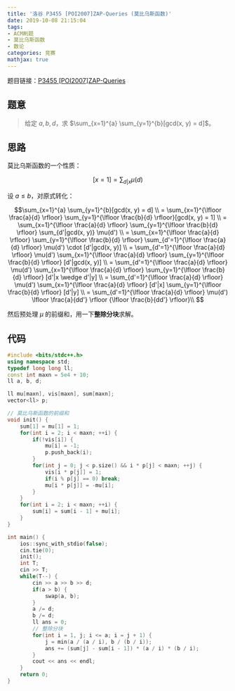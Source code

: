 ```yaml
---
title: '洛谷 P3455 [POI2007]ZAP-Queries (莫比乌斯函数)'
date: 2019-10-08 21:15:04
tags:
- ACM刷题
- 莫比乌斯函数
- 数论
categories: 竞赛
mathjax: true
---
```


题目链接：[P3455 [POI2007]ZAP-Queries](https://www.luogu.org/problem/P3455)

## 题意

> 给定 $a,b,d$，求 $\sum_{x=1}^{a} \sum_{y=1}^{b}[gcd(x, y) = d]$。

<!--more-->

## 思路

莫比乌斯函数的一个性质：

$$[x = 1] = \sum_{d|x} \mu(d)$$

设 $a \le b$，对原式转化：

$$\sum_{x=1}^{a} \sum_{y=1}^{b}[gcd(x, y) = d] \\
= \sum_{x=1}^{\lfloor \frac{a}{d} \rfloor} \sum_{y=1}^{\lfloor \frac{b}{d} \rfloor}[gcd(x, y) = 1] \\
= \sum_{x=1}^{\lfloor \frac{a}{d} \rfloor} \sum_{y=1}^{\lfloor \frac{b}{d} \rfloor} \sum_{d'|gcd(x, y)} \mu(d') \\
= \sum_{x=1}^{\lfloor \frac{a}{d} \rfloor} \sum_{y=1}^{\lfloor \frac{b}{d} \rfloor} \sum_{d'=1}^{\lfloor \frac{a}{d} \rfloor} \mu(d') \cdot [d'|gcd(x, y)] \\
= \sum_{d'=1}^{\lfloor \frac{a}{d} \rfloor} \mu(d') \sum_{x=1}^{\lfloor \frac{a}{d} \rfloor} \sum_{y=1}^{\lfloor \frac{b}{d} \rfloor} [d'|gcd(x, y)] \\
= \sum_{d'=1}^{\lfloor \frac{a}{d} \rfloor} \mu(d') \sum_{x=1}^{\lfloor \frac{a}{d} \rfloor} \sum_{y=1}^{\lfloor \frac{b}{d} \rfloor} [d'|x \wedge d'|y] \\
= \sum_{d'=1}^{\lfloor \frac{a}{d} \rfloor} \mu(d') \sum_{x=1}^{\lfloor \frac{a}{d} \rfloor} [d'|x] \sum_{y=1}^{\lfloor \frac{b}{d} \rfloor} [d'|y] \\
= \sum_{d'=1}^{\lfloor \frac{a}{d} \rfloor} \mu(d') \lfloor \frac{a}{dd'} \rfloor {\lfloor \frac{b}{dd'} \rfloor}\\
$$

然后预处理 $\mu$ 的前缀和，用一下**整除分块**求解。

## 代码

```cpp
#include <bits/stdc++.h>
using namespace std;
typedef long long ll;
const int maxn = 5e4 + 10;
ll a, b, d;

ll mu[maxn], vis[maxn], sum[maxn];
vector<ll> p;

// 莫比乌斯函数的前缀和
void init() {
    sum[1] = mu[1] = 1;
    for(int i = 2; i < maxn; ++i) {
        if(!vis[i]) {
            mu[i] = -1;
            p.push_back(i);
        }
        for(int j = 0; j < p.size() && i * p[j] < maxn; ++j) {
            vis[i * p[j]] = 1;
            if(i % p[j] == 0) break;
            mu[i * p[j]] = -mu[i];
        }
    }
    for(int i = 2; i < maxn; ++i) {
        sum[i] = sum[i - 1] + mu[i];
    }
}

int main() {
    ios::sync_with_stdio(false);
    cin.tie(0);
    init();
    int T;
    cin >> T;
    while(T--) {
        cin >> a >> b >> d;
        if(a > b) {
            swap(a, b);
        }
        a /= d;
        b /= d;
        ll ans = 0;
        // 整除分块
        for(int i = 1, j; i <= a; i = j + 1) {
            j = min(a / (a / i), b / (b / i));
            ans += (sum[j] - sum[i - 1]) * (a / i) * (b / i);
        }
        cout << ans << endl;
    }
    return 0;
}
```
